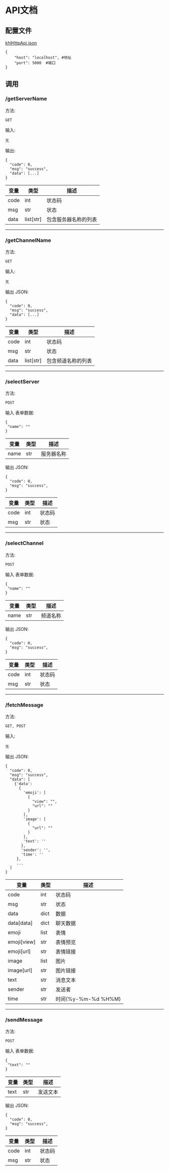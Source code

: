 # API文档

## 配置文件  
[khlHttpApi.json](https://github.com/PlumeIS/khlBot/blob/main/config/khlHttpApi.json)  
  
    {
        "host": "localhost", #地址
        "port": 5000  #端口
    }  
  
## 调用  
  
### /getServerName  
方法:  
  
    GET  
  
输入:  
  
    无  
  
输出:  
  
    {
      "code": 0,
      "msg": "success",
      "data": [...]
    }  
  
| 变量 | 类型 | 描述 |
| ---- | ---- | ---- |
| code | int | 状态码 |
| msg | str | 状态 |
| data | list[str] | 包含服务器名称的列表 |
  
---  
  
### /getChannelName  
方法:  
  
    GET  
  
输入:  
  
    无  
  
输出 JSON:  
  
    {
      "code": 0,
      "msg": "success",
      "data": [...]
    }  
  
| 变量 | 类型 | 描述 |
| ---- | ---- | ---- |
| code | int | 状态码 |
| msg | str | 状态 |
| data | list[str] | 包含频道名称的列表 |
  
---  
  
### /selectServer  
方法:  
  
    POST  
  
输入 表单数据:  
  
    {
     "name": ""
    }
  
| 变量 | 类型 | 描述 |
| ---- | ---- | ---- |
| name | str | 服务器名称 |
  
输出 JSON:  
  
    {
      "code": 0,
      "msg": "success",
    }  
  
| 变量 | 类型 | 描述 |
| ---- | ---- | ---- |
| code | int | 状态码 |
| msg | str | 状态 |
  
---  
  
### /selectChannel  
方法:  
  
    POST  
  
输入 表单数据:  
  
    {
     "name": ""
    }
  
| 变量 | 类型 | 描述 |
| ---- | ---- | ---- |
| name | str | 频道名称 |
  
输出 JSON:  
  
    {
      "code": 0,
      "msg": "success",
    }  
  
| 变量 | 类型 | 描述 |
| ---- | ---- | ---- |
| code | int | 状态码 |
| msg | str | 状态 |
  
---  
  
### /fetchMessage  
方法:  
  
    GET, POST  
  
输入:  
  
    无
  
输出 JSON:  
  
    {
      "code": 0,
      "msg": "success",
      "data": [
        {'data':
          {
            'emoji': [
              {
                "view": "",
                "url": ""
              }
            ],
            'image': [
              {
                "url": ""
              }
            ],
            'text': ''
           },
           'sender': '',
           'time': ''
         },
         ...
      ]
    }  
  
| 变量 | 类型 | 描述 |
| ---- | ---- | ---- |
| code | int | 状态码 |
| msg | str | 状态 |
| data | dict | 数据 |
| data[data] | dict | 聊天数据 |
| emoji | list | 表情 |
| emoji[view] | str | 表情预览 |
| emoji[url] | str | 表情链接 |
| image | list | 图片 |
| image[url] | str | 图片链接 |
| text | str | 消息文本 |
| sender | str | 发送者 |
| time | str | 时间(%y-%m-%d %H%M) |
  
---  
  
### /sendMessage  
方法:  
  
    POST  
  
输入 表单数据:  
  
    {
     "text": ""
    }
  
| 变量 | 类型 | 描述 |
| ---- | ---- | ---- |
| text | str | 发送文本 |
  
输出 JSON:  
  
    {
      "code": 0,
      "msg": "success",
    }  
  
| 变量 | 类型 | 描述 |
| ---- | ---- | ---- |
| code | int | 状态码 |
| msg | str | 状态 |
  
